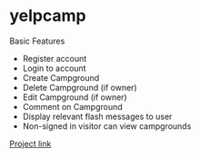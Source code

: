 # yelpcamp

Basic Features
* Register account
* Login to account
* Create Campground
* Delete Campground (if owner)
* Edit Campground (if owner)
* Comment on Campground
* Display relevant flash messages to user
* Non-signed in visitor can view campgrounds

[Project link](https://gentle-refuge-50060.herokuapp.com/)
